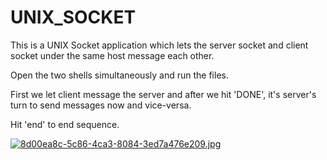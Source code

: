 # UNIX_SOCKET

This is a UNIX Socket application which lets the server socket and client socket under the same host message each other.

Open the two shells simultaneously and run the files.

First we let client message the server and after we hit 'DONE', it's server's turn to send messages now and vice-versa.

Hit 'end' to end sequence.


[![8d00ea8c-5c86-4ca3-8084-3ed7a476e209.jpg](https://i.postimg.cc/JnbgSwL4/8d00ea8c-5c86-4ca3-8084-3ed7a476e209.jpg)](https://postimg.cc/jwSZJF2G)
